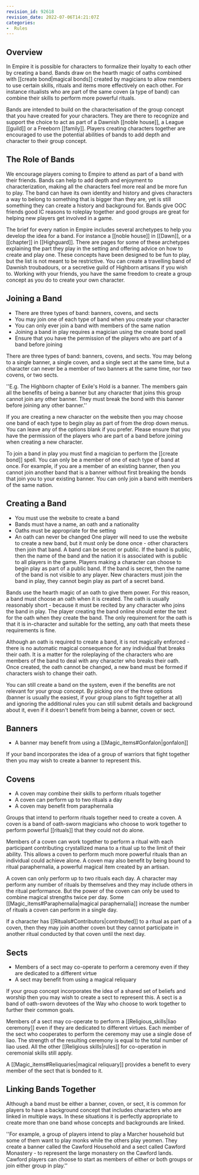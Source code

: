 ```yaml
---
revision_id: 92618
revision_date: 2022-07-06T14:21:07Z
categories:
-  Rules
---
```



## Overview
In Empire it is possible for characters to formalize their loyalty to each other by creating a band. Bands draw on the hearth magic of 
oaths combined with [[create bond|magical bonds]] created by magicians to allow members to use certain skills, rituals and items more effectively on each other. For instance ritualists who are part of the same coven (a type of band) can combine their skills to perform more powerful rituals.

Bands are intended to build on the characterisation of the group concept that you have created for your characters. They are there to recognize and support the choice to act as part of a Dawnish [[noble house]], a League [[guild]] or a Freeborn [[family]]. Players creating characters together are encouraged to use the potential abilities of bands to add depth and character to their group concept.

## The Role of Bands
We encourage players coming to Empire to attend as part of a band with their friends. Bands can help to add depth and enjoyment to characterization, making all the characters feel more real and be more fun to play. The band can have its own identity and history and gives characters a way to belong to something that is bigger than they are, yet is still something they can create a history and background for. Bands give OOC friends good IC reasons to roleplay together and good groups are great for helping new players get involved in a game. 

The brief for every nation in Empire includes several archetypes to help you develop the idea for a band. For instance a [[noble house]] in [[Dawn]], or a [[chapter]] in [[Highguard]]. There are pages for some of these archetypes explaining the part they play in the setting and offering advice on how to create and play one. These concepts have been designed to be fun to play, but the list is not meant to be restrictive. You can create a travelling band of Dawnish troubadours, or a secretive guild of Highborn artisans if you wish to. Working with your friends, you have the same freedom to create a group concept as you do to create your own character.
## Joining a Band
* There are three types of band: banners, covens, and sects
* You may join one of each type of band when you create your character
* You can only ever join a band with members of the same nation
* Joining a band in play requires a magician using the create bond spell
* Ensure that you have the permission of the players who are part of a band before joining

There are three types of band: banners, covens, and sects. You may belong to a single banner, a single coven, and a single sect at the same time, but a character can never be a member of two banners at the same time, nor two covens, or two sects. 

''E.g. The Highborn chapter of Exile's Hold is a banner. The members gain all the benefits of being a banner but any character that joins this group cannot join any other banner. They must break the bond with this banner before joining any other banner.''

If you are creating a new character on the website then you may choose one band of each type to begin play as part of from the drop down menus. You can leave any of the options blank if you prefer. Please ensure that you have the permission of the players who are part of a band before joining when creating a new character.


To join a band in play you must find a magician to perform the [[create bond]] spell. You can only be a member of one of each type of band at once. For example, if you are a member of an existing banner, then you cannot join another band that is a banner without first breaking the bonds that join you to your existing banner. You can only join a band with members of the same nation.

## Creating a Band
* You must use the website to create a band
* Bands must have a name, an oath and a nationality
* Oaths must be appropriate for the setting
* An oath can never be changed
One player will need to use the website to create a new band, but it must only be done once - other characters then join that band. A band can be secret or public. If the band is public, then the name of the band and the nation it is associated with is public to all players in the game. Players making a character can choose to begin play as part of a public band. If the band is secret, then the name of the band is not visible to any player. New characters must join the band in play, they cannot begin play as part of a secret band.

Bands use the hearth magic of an oath to give them power. For this reason, a band must choose an oath when it is created. The oath is usually reasonably short - because it must be recited by any character who joins the band in play. The player creating the band online should enter the text for the oath when they create the band. The only requirement for the oath is that it is in-character and suitable for the setting, any oath that meets these requirements is fine.

Although an oath is required to create a band, it is not magically enforced - there is no automatic magical consequence for any individual that breaks their oath. It is a matter for the roleplaying of the characters who are members of the band to deal with any character who breaks their oath. Once created, the oath cannot be changed, a new band must be formed if characters wish to change their oath.

You can still create a band on the system, even if the benefits are not relevant for your group concept. By picking one of the three options (banner is usually the easiest, if your group plans to fight together at all) and ignoring the additional rules you can still submit details and background about it, even if it doesn't benefit from being a banner, coven or sect.

## Banners
* A banner may benefit from using a [[Magic_items#Gonfalon|gonfalon]]

If your band incorporates the idea of a group of warriors that fight together then you may wish to create a banner to represent this.

## Covens
* A coven may combine their skills to perform rituals together
* A coven can perform up to two rituals a day
* A coven may benefit from paraphernalia

Groups that intend to perform rituals together need to create a coven. A coven is a band of oath-sworn magicians who choose to work together to perform powerful [[rituals]] that they could not do alone.

Members of a coven can work together to perform a ritual with each participant contributing crystallized mana to a ritual up to the limit of their ability. This allows a coven to perform much more powerful rituals than an individual could achieve alone. A coven may also benefit by being bound to ritual paraphernalia, a powerful magical item created by an artisan. 

A coven can only perform up to two rituals each day. A character may perform any number of rituals by themselves and they may include others in the ritual performance. But the power of the coven can only be used to combine magical strengths twice per day. Some [[Magic_items#Paraphernalia|magical paraphernalia]] increase the number of rituals a coven can perform in a single day.

If a character has [[Rituals#Contributors|contributed]] to a ritual as part of a coven, then they may join another coven but they cannot participate in another ritual conducted by that coven until the next day.

## Sects
* Members of a sect may co-operate to perform a ceremony even if they are dedicated to a different virtue
* A sect may benefit from using a magical reliquary

If your group concept incorporates the idea of a shared set of beliefs and worship then you may wish to create a sect to represent this. A sect is a band of oath-sworn devotees of the Way who choose to work together to further their common goals. 

Members of a sect may co-operate to perform a [[Religious_skills|liao ceremony]] even if they are dedicated to different virtues. Each member of the sect who cooperates to perform the ceremony may use a single dose of liao. The strength of the resulting ceremony is equal to the total number of liao used. All the other [[Religious skills|rules]] for co-operation in ceremonial skills still apply.

A [[Magic_items#Reliquaries|magical reliquary]] provides a benefit to every member of the sect that is bonded to it.

## Linking Bands Together
Although a band must be either a banner, coven, or sect, it is common for players to have a background concept that includes characters who are linked in multiple ways. In these situations it is perfectly appropriate to create more than one band whose concepts and backgrounds are linked. 

''For example, a group of players intend to play a Marcher household but some of them want to play monks while the others play yeomen. They create a banner called the Cawford Household and a sect called Cawford Monastery - to represent the large monastery on the Cawford lands. Cawford players can choose to start as members of either or both groups or join either group in play.''


